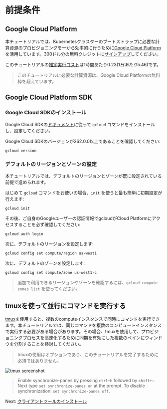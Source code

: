 # 前提条件

## Google Cloud Platform

本チュートリアルでは、Kubernetesクラスターのブートストラップに必要な計算資源のプロビジョニングを一から効率的に行うために[Google Cloud Platform](https://cloud.google.com/)を活用しています。300ドル分の無料クレジットに[サインアップ](https://cloud.google.com/free/)してください。

このチュートリアルの[推定実行コスト](https://cloud.google.com/products/calculator/#id=55663256-c384-449c-9306-e39893e23afb)は1時間あたり$0.23(1日あたり$5.46)です。

> このチュートリアルに必要な計算資源は、Google Cloud Platformの無料枠を超えています。

## Google Cloud Platform SDK

### Google Cloud SDKのインストール

Google Cloud SDKの[ドキュメント](https://cloud.google.com/sdk/)に従って `gcloud` コマンドをインストールし、設定してください。

Google Cloud SDKのバージョンが262.0.0以上であることを確認してください:

```
gcloud version
```

### デフォルトのリージョンとゾーンの設定

本チュートリアルでは、デフォルトのリージョンとゾーンが既に設定されている前提で進められます。

はじめて `gcloud` コマンドをお使いの場合、`init` を使うと最も簡単に初期設定が行えます:

```
gcloud init
```

その後、ご自身のGoogleユーザーの認証情報でgcloudがCloud Platformにアクセスすることを必ず確認してください:

```
gcloud auth login
```

次に、デフォルトのリージョンを設定します:

```
gcloud config set compute/region us-west1
```

次に、デフォルトのゾーンを設定します:

```
gcloud config set compute/zone us-west1-c
```

> 追加で利用できるリージョンやゾーンを確認するには、`gcloud compute zones list` を使ってください。

## tmuxを使って並行にコマンドを実行する

[tmux](https://github.com/tmux/tmux/wiki)を使用すると、複数のcomputeインスタンスで同時にコマンドを実行できます。本チュートリアルでは、同じコマンドを複数のコンピュートインスタンスで実行する必要がある場合があります。その場合、tmuxを使用して、プロビジョニングプロセスを高速化するために同期を有効にした複数のペインにウィンドウを分割することを検討してください。

> tmuxの使用はオプションであり、このチュートリアルを完了するために必須ではありません。

![tmux screenshot](images/tmux-screenshot.png)

> Enable synchronize-panes by pressing `ctrl+b` followed by `shift+:`. Next type `set synchronize-panes on` at the prompt. To disable synchronization: `set synchronize-panes off`.

Next: [クライアントツールのインストール](02-client-tools.md)
